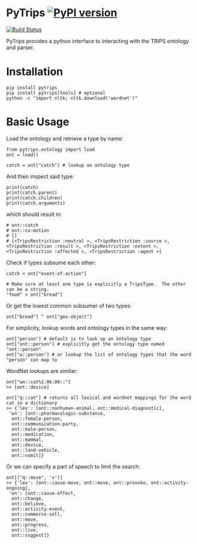 # PyTrips [![PyPI version](https://badge.fury.io/py/pytrips.svg)](https://badge.fury.io/py/pytrips)

[![Build Status](https://travis-ci.com/mrmechko/pytrips.svg?branch=master)](https://travis-ci.com/mrmechko/pytrips)

PyTrips provides a python interface to interacting with the TRIPS ontology and parser.


# Installation

```
pip install pytrips
pip install pytrips[tools] # optional
python -c "import nltk; nltk.download('wordnet')"
```

# Basic Usage

Load the ontology and retrieve a type by name:

```
from pytrips.ontology import load
ont = load()

catch = ont["catch"] # lookup an ontology type
```

And then inspect said type:

```
print(catch)
print(catch.parent)
print(catch.children)
print(catch.arguments)
```

which should result in:

```
# ont::catch
# ont::co-motion
# []
# [<TripsRestriction :neutral >, <TripsRestriction :source >, <TripsRestriction :result >, <TripsRestriction :extent >, <TripsRestriction :affected >, <TripsRestriction :agent >]
```

Check if types subsume each other:
```
catch < ont["event-of-action"]

# Make sure at least one type is explicitly a TripsType.  The other can be a string.
"food" > ont["bread"]
```

Or get the lowest common subsumer of two types:
```
ont["bread"] ^ ont["geo-object"]
```

For simplicity, lookup words and ontology types in the same way:
```
ont["person"] # default is to look up an ontology type
ont["ont::person"] # explicitly get the ontology type named "ont::person"
ont["w::person"] # or lookup the list of ontology types that the word "person" can map to
```

WordNet lookups are similar:
```
ont["wn::cat%1:06:00::"]
>> [ont::device]

ont["q::cat"] # returns all lexical and wordnet mappings for the word cat in a dictionary
>> {'lex': [ont::nonhuman-animal, ont::medical-diagnostic],
 'wn': [ont::pharmacologic-substance,
  ont::female-person,
  ont::communication-party,
  ont::male-person,
  ont::medication,
  ont::mammal,
  ont::device,
  ont::land-vehicle,
  ont::vomit]}
```

Or we can specify a part of speech to limit the search:
```
ont[("q::move", 'v')]
>> {'lex': [ont::cause-move, ont::move, ont::provoke, ont::activity-ongoing],
 'wn': [ont::cause-effect,
  ont::change,
  ont::believe,
  ont::activity-event,
  ont::commerce-sell,
  ont::move,
  ont::progress,
  ont::live,
  ont::suggest]}
```
